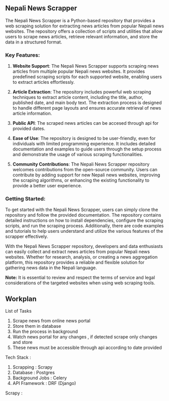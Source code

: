 ## Nepali News Scrapper

The Nepali News Scrapper is a Python-based repository that provides a web scraping solution for extracting news articles from popular Nepali news websites. The repository offers a collection of scripts and utilities that allow users to scrape news articles, retrieve relevant information, and store the data in a structured format.

### Key Features:

1. **Website Support**: The Nepali News Scrapper supports scraping news articles from multiple popular Nepali news websites. It provides predefined scraping scripts for each supported website, enabling users to extract articles effortlessly.

2. **Article Extraction**: The repository includes powerful web scraping techniques to extract article content, including the title, author, published date, and main body text. The extraction process is designed to handle different page layouts and ensures accurate retrieval of news article information.

3. **Public API**: The scraped news articles can be accesed through api for provided dates.

5. **Ease of Use**: The repository is designed to be user-friendly, even for individuals with limited programming experience. It includes detailed documentation and examples to guide users through the setup process and demonstrate the usage of various scraping functionalities.

6. **Community Contributions**: The Nepali News Scrapper repository welcomes contributions from the open-source community. Users can contribute by adding support for new Nepali news websites, improving the scraping algorithms, or enhancing the existing functionality to provide a better user experience.

### Getting Started:

To get started with the Nepali News Scrapper, users can simply clone the repository and follow the provided documentation. The repository contains detailed instructions on how to install dependencies, configure the scraping scripts, and run the scraping process. Additionally, there are code examples and tutorials to help users understand and utilize the various features of the scrapper effectively.

With the Nepali News Scrapper repository, developers and data enthusiasts can easily collect and extract news articles from popular Nepali news websites. Whether for research, analysis, or creating a news aggregation platform, this repository provides a reliable and flexible solution for gathering news data in the Nepali language.

**Note:** It is essential to review and respect the terms of service and legal considerations of the targeted websites when using web scraping tools.


## Workplan 

List of Tasks 

1. Scrape news from online news portal 
2. Store them in database 
3. Run the process in background 
4. Watch news portal for any changes , if detected scrape only changes  and store 
5. These news must be accessible through api according to date provided 

Tech Stack :

1. Scrapping : Scrapy
2. Database : Postgres 
3. Background Jobs : Celery 
4. API Framework : DRF (Django)

Scrapy :
